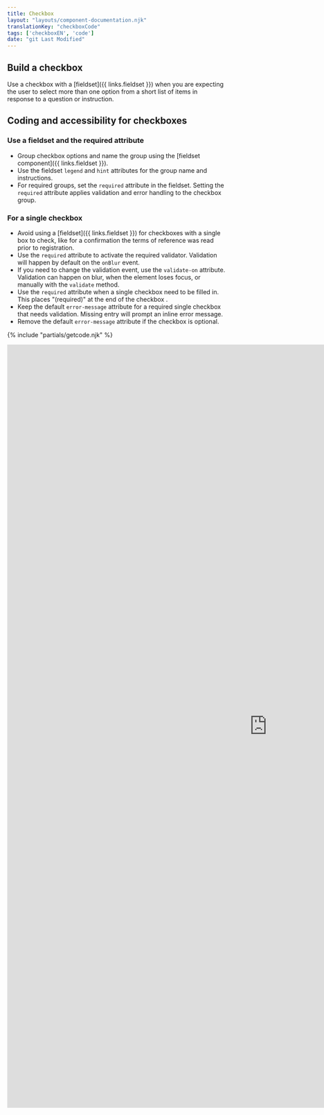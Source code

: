 ```yaml
---
title: Checkbox
layout: "layouts/component-documentation.njk"
translationKey: "checkboxCode"
tags: ['checkboxEN', 'code']
date: "git Last Modified"
---
```


## Build a checkbox

Use a checkbox with a [fieldset]({{ links.fieldset }}) when you are expecting the user to select more than one option from a short list of items in response to a question or instruction.

## Coding and accessibility for checkboxes

### Use a fieldset and the required attribute

- Group checkbox options and name the group using the [fieldset component]({{ links.fieldset }}).
- Use the fieldset `legend` and `hint` attributes for the group name and instructions.
- For required groups, set the `required` attribute in the fieldset. Setting the `required` attribute applies validation and error handling to the checkbox group.

### For a single checkbox

- Avoid using a [fieldset]({{ links.fieldset }}) for checkboxes with a single box to check, like for a confirmation the terms of reference was read prior to registration.
- Use the `required` attribute to activate  the required validator. Validation will happen by default on the `onBlur` event.
- If you need to change the validation event, use the `validate-on` attribute. Validation can happen on blur, when the element loses focus, or manually with the `validate` method.
- Use the `required` attribute when a single checkbox need to be filled in. This places "(required)" at the end of the checkbox .
- Keep the default `error-message` attribute for a required single checkbox that needs validation. Missing entry will prompt an inline error message.
- Remove the default `error-message` attribute if the checkbox is optional.

{% include "partials/getcode.njk" %}

<iframe
  title="Overview of gcds-checkbox properties and events."
  src="https://cds-snc.github.io/gcds-components/iframe.html?viewMode=docs&singleStory=true&id=components-checkbox--default"
  width="1200"
  height="1760"
  style="display: block; margin: 0 auto;"
  frameBorder="0"
  allow="clipboard-write"
></iframe>
